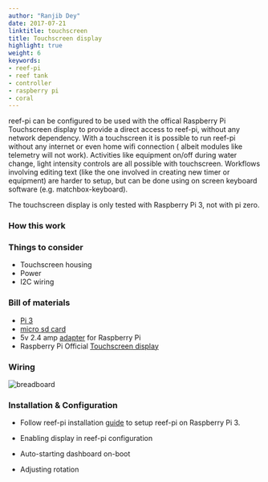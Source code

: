 ```yaml
---
author: "Ranjib Dey"
date: 2017-07-21
linktitle: touchscreen
title: Touchscreen display
highlight: true
weight: 6
keywords:
- reef-pi
- reef tank
- controller
- raspberry pi
- coral
---
```


reef-pi can be configured to be used with the offical Raspberry Pi Touchscreen display to provide a direct access to reef-pi, without any network dependency. With a touchscreen it is possible to run reef-pi without any internet or even home wifi connection ( albeit modules like telemetry will not work). Activities like equipment on/off during water change, light intensity controls  are all possible with touchscreen. Workflows involving editing text (like the one involved in creating new timer or equipment) are harder to setup, but can be done using on screen keyboard software (e.g. matchbox-keyboard).

The touchscreen display is only tested with Raspberry Pi 3, not with pi zero.

### How this work

### Things to consider

- Touchscreen housing
- Power
- I2C wiring

### Bill of materials

- [Pi 3](https://www.adafruit.com/product/3055)
- [micro sd card](https://www.adafruit.com/product/2693)
- 5v 2.4 amp [adapter](https://www.adafruit.com/product/1995) for Raspberry Pi
- Raspberry Pi Official [Touchscreen display]()

### Wiring

![breadboard](/img/light/display.png)

### Installation & Configuration

- Follow reef-pi installation [guide](../../general-guides/install) to setup reef-pi on Raspberry Pi 3.

- Enabling display in reef-pi configuration
- Auto-starting dashboard on-boot
- Adjusting rotation

